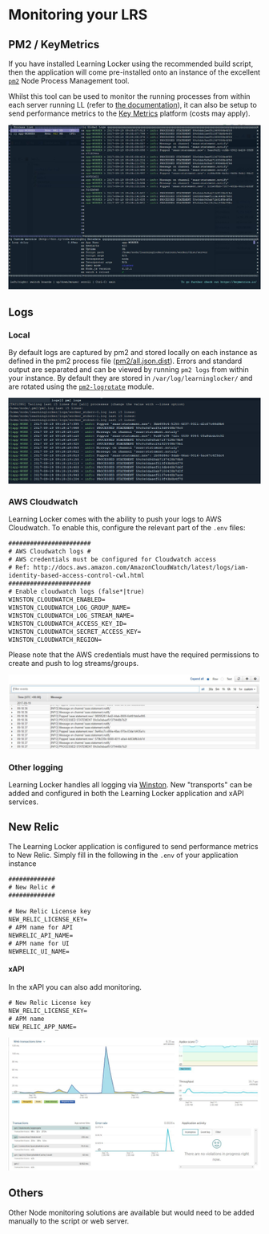 ---
---

# Monitoring your LRS

## PM2 / KeyMetrics

If you have installed Learning Locker using the recommended build script, then the application will come pre-installed onto an instance of the excellent [`pm2`](http://pm2.keymetrics.io/) Node Process Management tool.

Whilst this tool can be used to monitor the running processes from within each server running LL (refer to [the documentation](http://pm2.keymetrics.io/docs/usage/monitoring/)), it can also be setup to send performance metrics to the [Key Metrics](http://docs.keymetrics.io/) platform (costs may apply).

![PM2 Monitoring](../images/pm2-monit.jpg "PM2 Monitoring")


## Logs

### Local

By default logs are captured by pm2 and stored locally on each instance as defined in the pm2 process file  ([pm2/all.json.dist](https://github.com/LearningLocker/learninglocker/blob/master/pm2/all.json.dist)). Errors and standard output are separated and can be viewed by running `pm2 logs` from within your instance. By default they are stored in `/var/log/learninglocker/` and are rotated using the [`pm2-logrotate`](https://github.com/pm2-hive/pm2-logrotate) module.

![PM2 Logs](../images/pm2-logs.jpg "PM2 Logs")

### AWS Cloudwatch
Learning Locker comes with the ability to push your logs to AWS Cloudwatch. To enable this, configure the relevant part of the `.env` files:

```
#######################
# AWS Cloudwatch logs #
# AWS credentials must be configured for Cloudwatch access
# Ref: http://docs.aws.amazon.com/AmazonCloudWatch/latest/logs/iam-identity-based-access-control-cwl.html
#######################
# Enable cloudwatch logs (false*|true)
WINSTON_CLOUDWATCH_ENABLED=
WINSTON_CLOUDWATCH_LOG_GROUP_NAME=
WINSTON_CLOUDWATCH_LOG_STREAM_NAME=
WINSTON_CLOUDWATCH_ACCESS_KEY_ID=
WINSTON_CLOUDWATCH_SECRET_ACCESS_KEY=
WINSTON_CLOUDWATCH_REGION=
```

Please note that the AWS credentials must have the required permissions to create and push to log streams/groups.

![Cloudwatch Logs](../images/cloudwatch-logs.jpg "Cloudwatch Logs")

### Other logging

Learning Locker handles all logging via [Winston](https://www.npmjs.com/package/winston). New "transports" can be added and configured in both the Learning Locker application and xAPI services.


## New Relic

The Learning Locker application is configured to send performance metrics to New Relic. Simply fill in the following in the `.env` of your application instance

```
#############
# New Relic #
#############

# New Relic License key
NEW_RELIC_LICENSE_KEY=
# APM name for API
NEWRELIC_API_NAME=
# APM name for UI
NEWRELIC_UI_NAME=
```

#### xAPI
In the xAPI you can also add monitoring.

```
# New Relic License key
NEW_RELIC_LICENSE_KEY=
# APM name
NEW_RELIC_APP_NAME=
```

![New Relic](../images/newrelic.jpg "New Relic")

## Others

Other Node monitoring solutions are available but would need to be added manually to the script or web server.
